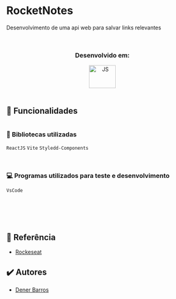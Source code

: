 # RocketNotes
Desenvolvimento de uma api web para salvar links relevantes



<br>
<h3 align="center">Desenvolvido em: </h3>
<div align="center">
<img align="center" alt="JS" height="60" width="70" src="https://cdn.worldvectorlogo.com/logos/javascript-1.svg">
</div>
<br>

## 🎯 Funcionalidades


#
### 📘 Bibliotecas utilizadas
  `ReactJS`
  `Vite`
  `Styledd-Components`
 
<br>

### 💻 Programas utilizados para teste e desenvolvimento  
  `VsCode`
#
<br>
<br>

## 📄 Referência

 - [Rockeseat](https://www.rocketseat.com.br/)


## ✔️ Autores

- [Dener Barros](https://github.com/DenerBarros/)
